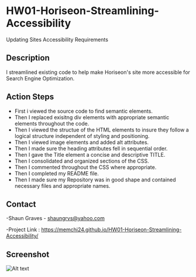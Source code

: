 # HW01-Horiseon-Streamlining-Accessibility
Updating Sites Accessibility Requirements

## Description
I streamlined existing code to help make Horiseon's site more accessible for Search Engine Optimization.

## Action Steps
- First i viewed the source code to find semantic elements.
- Then I replaced exisitng div elements with appropriate semantic elements throughout the code.
- Then I viewed the structue of the HTML elements to insure they follow a logical structure independent of styling and positioning.
- Then I viewed image elements and added alt attributes.
- Then I made sure the heading attributes fell in sequential order.
- Then I gave the Title element a concise and descriptive TITLE.
- Then I consolidated and organized sections of the CSS.
- Then I commented throughout the CSS where appropriate.
- Then I completed my README file.
- Then I made sure my Repository was in good shape and contained necessary files and appropriate names.




 ## Contact
  -Shaun Graves - shaungrvs@yahoo.com

  -Project Link :
   https://memchi24.github.io/HW01-Horiseon-Streamlining-Accessibility/

 ## Screenshot
![Alt text](image.png)